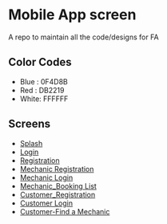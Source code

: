 # Mobile App screen
A repo to maintain all the code/designs for FA

## Color Codes
- Blue : 0F4D8B
- Red : DB2219
- White: FFFFFF

## Screens

* [Splash](splash_small.png)
* [Login](login_small.png)
* [Registration](Register_Option.png)
* [Mechanic Registration](Mechanic_Register.png)
* [Mechanic Login](Mechanic_Login.png)
* [Mechanic_Booking List](Mechanic_BookingList.png)
* [Customer_Registration](Customer_Register.png)
* [Customer Login](Customer_Login.png)
* [Customer-Find a Mechanic](Customer_Login2.png)
